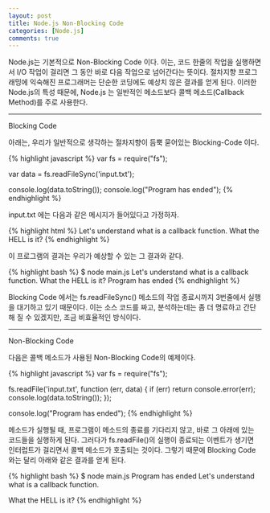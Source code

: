 ```yaml
---
layout: post
title: Node.js Non-Blocking Code
categories: [Node.js]
comments: true
---
```


Node.js는 기본적으로 Non-Blocking Code 이다.
이는, 코드 한줄의 작업을 실행하면서 I/O 작업이 걸리면 그 동안 바로 다음 작업으로 넘어간다는 뜻이다. 절차지향 프로그래밍에 익숙해진 프로그래머는 단순한 코딩에도 예상치 않은 결과를 얻게 된다.
이러한 Node.js의 특성 때문에, Node.js 는 일반적인 메소드보다 콜백 메소드(Callback Method)를 주로 사용한다.

----------------


Blocking Code

아래는, 우리가 일반적으로 생각하는 절차지향이 듬뿍 묻어있는 Blocking-Code 이다.

{% highlight javascript %}
var fs = require("fs");
 
var data = fs.readFileSync('input.txt');
 
console.log(data.toString());
console.log("Program has ended");
{% endhighlight %}

input.txt 에는 다음과 같은 메시지가 들어있다고 가정하자.

{% highlight html %}
Let's understand what is a callback function.
What the HELL is it?
{% endhighlight %}

이 프로그램의 결과는 우리가 예상할 수 있는 그 결과와 같다.

{% highlight bash %}
$ node main.js
Let's understand what is a callback function.
What the HELL is it?
Program has ended
{% endhighlight %}

Blocking Code 에서는 fs.readFileSync() 메소드의 작업 종료시까지 3번줄에서 실행을 대기하고 있기 때문이다.
이는 소스 코드를 짜고, 분석하는데는 좀 더 명료하고 간단해 질 수 있겠지만, 조금 비효율적인 방식이다.

----------------

Non-Blocking Code

다음은 콜백 메소드가 사용된 Non-Blocking Code의 예제이다.

{% highlight javascript %}
var fs = require("fs");
 
fs.readFile('input.txt', function (err, data) {
    if (err) return console.error(err);
    console.log(data.toString());
});
 
console.log("Program has ended");
{% endhighlight %}

메소드가 실행될 때, 프로그램이 메소드의 종료를 기다리지 않고, 바로 그 아래에 있는 코드들을 실행하게 된다. 그러다가 fs.readFile()의 실행이 종료되는 이벤트가 생기면 인터럽트가 걸리면서 콜백 메소드가 호출되는 것이다.
그렇기 때문에 Blocking Code와는 달리 아래와 같은 결과를 얻게 된다.

{% highlight bash %}
$ node main.js
Program has ended
Let's understand what is a callback function.

What the HELL is it?
{% endhighlight %}